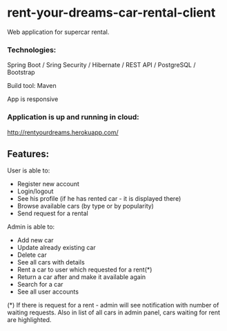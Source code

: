 # rent-your-dreams-car-rental-client

Web application for supercar rental.

### Technologies:

Spring Boot / Sring Security / Hibernate / REST API / PostgreSQL / Bootstrap

Build tool: Maven

App is responsive

### Application is up and running in cloud:

http://rentyourdreams.herokuapp.com/

## Features:

User is able to:

* Register new account
* Login/logout
* See his profile (if he has rented car - it is displayed there)
* Browse available cars (by type or by popularity)
* Send request for a rental

Admin is able to:

* Add new car
* Update already existing car
* Delete car
* See all cars with details
* Rent a car to user which requested for a rent(*)
* Return a car after and make it available again
* Search for a car
* See all user accounts

(*) If there is request for a rent - admin will see notification with number of waiting requests. Also in list of all cars in admin panel, cars waiting for rent are highlighted.
